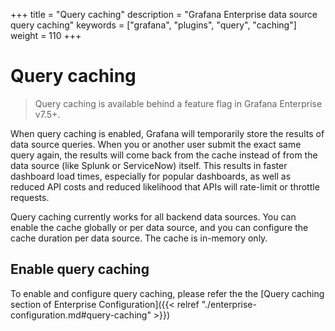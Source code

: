 +++
title = "Query caching"
description = "Grafana Enterprise data source query caching"
keywords = ["grafana", "plugins", "query", "caching"]
weight = 110
+++

# Query caching

> Query caching is available behind a feature flag in Grafana Enterprise v7.5+.

When query caching is enabled, Grafana will temporarily store the results of data source queries. When you or another user submit the exact same query again, the results will come back from the cache instead of from the data source (like Splunk or ServiceNow) itself. This results in faster dashboard load times, especially for popular dashboards, as well as reduced API costs and reduced likelihood that APIs will rate-limit or throttle requests.

Query caching currently works for all backend data sources. You can enable the cache globally or per data source, and you can configure the cache duration per data source. The cache is in-memory only.

## Enable query caching

To enable and configure query caching, please refer the the [Query caching section of Enterprise Configuration]({{< relref "./enterprise-configuration.md#query-caching" >}})
